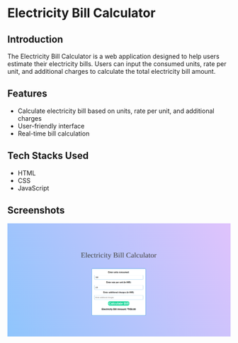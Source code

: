 # Electricity Bill Calculator

## Introduction

The Electricity Bill Calculator is a web application designed to help users estimate their electricity bills. Users can input the consumed units, rate per unit, and additional charges to calculate the total electricity bill amount.

## Features

- Calculate electricity bill based on units, rate per unit, and additional charges
- User-friendly interface
- Real-time bill calculation

## Tech Stacks Used

- HTML
- CSS
- JavaScript

## Screenshots

![Electricity Bill Calculator](./Image/Electricity-Cost-Calculator.png)